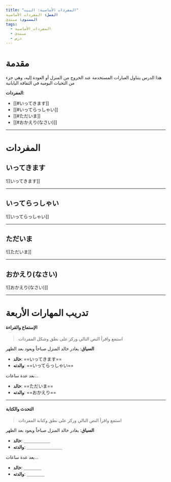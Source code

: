 ```yaml
---
title: "المفردات الأساسية: البيت"
الفصل: المفردات الأساسية
المستوى: مبتدئ
tags:
  - المفردات_الأساسية
  - مبتدئ
  - درس
---
```


# مقدمة

هذا الدرس يتناول العبارات المستخدمة عند الخروج من المنزل أو العودة إليه، وهي جزء من التحيات اليومية في الثقافة اليابانية

**المفردات**:

- [[#いってきます]]
- [[#いってらっしゃい]]
- [[#ただいま]]
- [[#おかえり(なさい)]]

---

# المفردات

## いってきます

![[いってきます]]

---

## いってらっしゃい

![[いってらっしゃい]]

---

## ただいま

![[ただいま]]

---

## おかえり(なさい)

![[おかえり(なさい)]]

---

# تدريب المهارات الأربعة

#### الإستماع والقراءة

> استمع واقرأ النص التالي وركز على نطق وشكل المفردات

**السياق**: يغادر خالد المنزل صباحاً ويعود بعد الظهر

- **خالد**: ==いってきます==
- **والدته**: ==いってらっしゃい==

بعد عدة ساعات...

- **خالد**: ==ただいま==
- **والدته**: ==おかえり==

---

#### التحدث والكتابة

> استمع واقرأ النص التالي وركز على نطق وكتابة المفردات

**السياق**: يغادر خالد المنزل صباحاً ويعود بعد الظهر

- **خالد**: ＿＿＿＿＿＿
- **والدته**: ＿＿＿＿＿＿＿＿

بعد عدة ساعات...

- **خالد**: ＿＿＿＿
- **والدته**: ＿＿＿＿